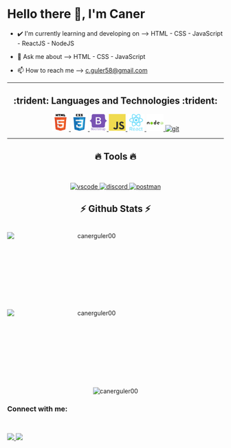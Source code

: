 
<h1 >Hello there 👋, I'm Caner</h1>

 - ✔️ I'm currently learning and developing on  --> HTML - CSS - JavaScript - ReactJS - NodeJS 

- 💬 Ask me about --> HTML - CSS - JavaScript 

- 📫 How to reach me --> c.guler58@gmail.com


<hr />
<h2 align="center">:trident: Languages and Technologies :trident:</h2>
<p align="center"> 
<a href="https://www.w3.org/html/" target="_blank" rel="noreferrer"> <img src="https://raw.githubusercontent.com/devicons/devicon/master/icons/html5/html5-original-wordmark.svg" alt="html5" width="40" height="40"/> </a>
<a href="https://www.w3schools.com/css/" target="_blank" rel="noreferrer"> <img src="https://raw.githubusercontent.com/devicons/devicon/master/icons/css3/css3-original-wordmark.svg" alt="css3" width="40" height="40"/> </a> 
<a href="https://getbootstrap.com" target="_blank" rel="noreferrer"> <img src="https://raw.githubusercontent.com/devicons/devicon/master/icons/bootstrap/bootstrap-plain-wordmark.svg" alt="bootstrap" width="40" height="40"/> </a>
<a href="https://developer.mozilla.org/en-US/docs/Web/JavaScript" target="_blank" rel="noreferrer"> <img src="https://raw.githubusercontent.com/devicons/devicon/master/icons/javascript/javascript-original.svg" alt="javascript" width="40" height="40"/> </a>
<a href="https://reactjs.org/" target="_blank" rel="noreferrer"> <img src="https://raw.githubusercontent.com/devicons/devicon/master/icons/react/react-original-wordmark.svg" alt="react" width="40" height="40"/> </a>
<a href="https://nodejs.org" target="_blank" rel="noreferrer"> <img src="https://raw.githubusercontent.com/devicons/devicon/master/icons/nodejs/nodejs-original-wordmark.svg" alt="nodejs" width="40" height="40"/> </a>
<a href="https://git-scm.com/" target="_blank" rel="noreferrer"> <img src="https://www.vectorlogo.zone/logos/git-scm/git-scm-icon.svg" alt="git" width="40" height="40"/> </a>
</p>
<hr />

<h2 align="center">🔥 Tools 🔥</h2>
<br />
<p align="center">
  <a href="https://code.visualstudio.com/" target="_blank"><img
      src="https://upload.wikimedia.org/wikipedia/commons/thumb/9/9a/Visual_Studio_Code_1.35_icon.svg/1024px-Visual_Studio_Code_1.35_icon.svg.png" alt="vscode"               width="40" height="40"/>
  </a>
  <a href="https://discord.com/" target="_blank"><img src="https://cdn4.iconfinder.com/data/icons/logos-and-brands/512/91_Discord_logo_logos-512.png" alt="discord"          width="30" height="30"/>
  </a>
  <a href="https://postman.com" target="_blank"><img src="https://www.vectorlogo.zone/logos/getpostman/getpostman-icon.svg" alt="postman" width="40" height="40" />
  </a>  
</p>

<h2 align="center">⚡ Github Stats ⚡</h2>
<br />
<div align="center">
  
  <img align="left" height="180em" width="400px" src="https://github-readme-stats.vercel.app/api?username=canerguler00&show_icons=true&locale=en" alt="canerguler00" /> 
<img align="left" height="180em" width="400px" src="https://github-readme-stats.vercel.app/api/top-langs?username=canerguler00&show_icons=true&locale=en&layout=compact"          alt="canerguler00"/>
 
</div><br><br>

<div align="center">  
    <img
      align="center"
      width="400px"
      src="https://github-readme-streak-stats.herokuapp.com/?user=canerguler00&" alt="canerguler00"
    />  
  <br>
</div>


<div align="left">
     <h3 align="left">Connect with me:</h3>
     <br />
     <p left="left">
     <a href="https://twitter.com/cnrglr_">
       <img src="https://img.shields.io/badge/twitter-%231DA1F2.svg?&style=for-the-badge&logo=twitter&logoColor=white" height=25>
     </a> 
     <a href="https://www.linkedin.com/in/caner-g%C3%BCler-b6763082/">
       <img src="https://img.shields.io/badge/linkedin-%230077B5.svg?&style=for-the-badge&logo=linkedin&logoColor=white" height=25>
       </a>
     </p>      
</div>
